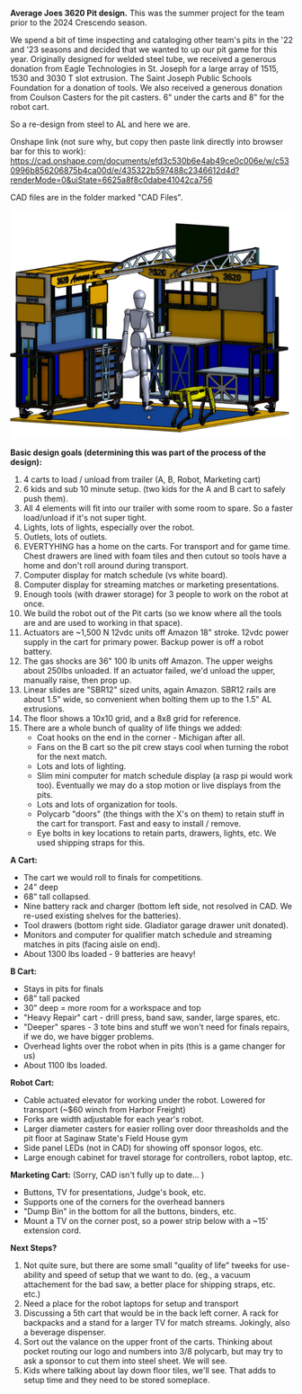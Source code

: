 **Average Joes 3620 Pit design.**
This was the summer project for the team prior to the 2024 Crescendo season. 

We spend a bit of time inspecting and cataloging other team's pits in the '22 and '23 seasons and decided that we wanted to up our pit game for this year. Originally designed for welded steel tube, we received a generous donation from Eagle Technologies in St. Joseph for a large array of 1515, 1530 and 3030 T slot extrusion. The Saint Joseph Public Schools Foundation for a donation of tools. We also received a generous donation from Coulson Casters for the pit casters. 6" under the carts and 8" for the robot cart. 

So a re-design from steel to AL and here we are.

Onshape link (not sure why, but copy then paste link directly into browser bar for this to work):
https://cad.onshape.com/documents/efd3c530b6e4ab49ce0c006e/w/c530996b856206875b4ca00d/e/435322b597488c2346612d4d?renderMode=0&uiState=6625a8f8c0dabe41042ca756

CAD files are in the folder marked "CAD Files".

![alt text](https://github.com/Sands45/Average-Joes-3620-FRC/blob/main/Images/Average%20Pit.png?raw=true)

**Basic design goals (determining this was part of the process of the design):**
1) 4 carts to load / unload from trailer (A, B, Robot, Marketing cart)
2) 6 kids and sub 10 minute setup. (two kids for the A and B cart to safely push them).
3) All 4 elements will fit into our trailer with some room to spare. So a faster load/unload if it's not super tight. 
4) Lights, lots of lights, especially over the robot.
5) Outlets, lots of outlets.
6) EVERTYHING has a home on the carts. For transport and for game time. Chest drawers are lined with foam tiles and then cutout so tools have a home and don't roll around during transport.
7) Computer display for match schedule (vs white board).
8) Computer display for streaming matches or marketing presentations.
9) Enough tools (with drawer storage) for 3 people to work on the robot at once.
10) We build the robot out of the Pit carts (so we know where all the tools are and are used to working in that space).
11) Actuators are ~1,500 N 12vdc units off Amazon 18" stroke. 12vdc power supply in the cart for primary power. Backup power is off a robot battery.
12) The gas shocks are 36" 100 lb units off Amazon. The upper weighs about 250lbs unloaded. If an actuator failed, we'd unload the upper, manually raise, then prop up.
13) Linear slides are "SBR12" sized units, again Amazon. SBR12 rails are about 1.5" wide, so convenient when bolting them up to the 1.5" AL extrusions.
14) The floor shows a 10x10 grid, and a 8x8 grid for reference. 
15) There are a whole bunch of quality of life things we added:
    * Coat hooks on the end in the corner - Michigan after all.
    * Fans on the B cart so the pit crew stays cool when turning the robot for the next match.
    * Lots and lots of lighting.
    * Slim mini computer for match schedule display (a rasp pi would work too). Eventually we may do a stop motion or live displays from the pits. 
    * Lots and lots of organization for tools.
    * Polycarb "doors" (the things with the X's on them) to retain stuff in the cart for transport. Fast and easy to install / remove.
    * Eye bolts in key locations to retain parts, drawers, lights, etc. We used shipping straps for this. 
   
**A Cart:**
   * The cart we would roll to finals for competitions.
   * 24" deep
   * 68" tall collapsed.
   * Nine battery rack and charger (bottom left side, not resolved in CAD. We re-used existing shelves for the batteries).
   * Tool drawers (bottom right side. Gladiator garage drawer unit donated).
   * Monitors and computer for qualifier match schedule and streaming matches in pits (facing aisle on end).
   * About 1300 lbs loaded - 9 batteries are heavy!
     
 **B Cart:**
   * Stays in pits for finals
   * 68" tall packed
   * 30" deep = more room for a workspace and top
   * "Heavy Repair" cart - drill press, band saw, sander, large spares, etc.
   * "Deeper" spares - 3 tote bins and stuff we won't need for finals repairs, if we do, we have bigger problems.
   * Overhead lights over the robot when in pits (this is a game changer for us)
   * About 1100 lbs loaded.
     
 **Robot Cart:**
  * Cable actuated elevator for working under the robot. Lowered for transport (~$60 winch from Harbor Freight)
  * Forks are width adjustable for each year's robot.
  * Larger diameter casters for easier rolling over door threasholds and the pit floor at Saginaw State's Field House gym
  * Side panel LEDs (not in CAD) for showing off sponsor logos, etc.
  * Large enough cabinet for travel storage for controllers, robot laptop, etc.
  
 **Marketing Cart:** (Sorry, CAD isn't fully up to date... )
   * Buttons, TV for presentations, Judge's book, etc.
   * Supports one of the corners for the overhead banners
   * "Dump Bin" in the bottom for all the buttons, binders, etc.
   * Mount a TV on the corner post, so a power strip below with a ~15' extension cord.

 **Next Steps?**
 1) Not quite sure, but there are some small "quality of life" tweeks for use-ability and speed of setup that we want to do. (eg., a vacuum attachement for the bad saw, a better place for shipping straps, etc. etc.)
 2) Need a place for the robot laptops for setup and transport
 3) Discussing a 5th cart that would be in the back left corner. A rack for backpacks and a stand for a larger TV for match streams. Jokingly, also a beverage dispenser.
 4) Sort out the valance on the upper front of the carts. Thinking about pocket routing our logo and numbers into 3/8 polycarb, but may try to ask a sponsor to cut them into steel sheet. We will see.
 5) Kids where talking about lay down floor tiles, we'll see. That adds to setup time and they need to be stored someplace. 
